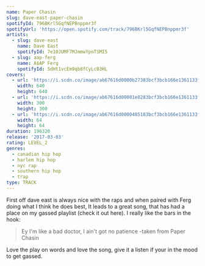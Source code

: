 ```yaml
---
name: Paper Chasin
slug: dave-east-paper-chasin
spotifyId: 796BKrl5GqfNEPBnppmr3f
spotifyUrl: 'https://open.spotify.com/track/796BKrl5GqfNEPBnppmr3f'
artists:
  - slug: dave-east
    name: Dave East
    spotifyId: 7e10JUMF7MJmmwYpnTSMI5
  - slug: aap-ferg
    name: A$AP Ferg
    spotifyId: 5dHt1vcEm9qb8fCyLcB3HL
covers:
  - url: 'https://i.scdn.co/image/ab67616d0000b27383bcf3bcb166e1361133ffa6'
    width: 640
    height: 640
  - url: 'https://i.scdn.co/image/ab67616d00001e0283bcf3bcb166e1361133ffa6'
    width: 300
    height: 300
  - url: 'https://i.scdn.co/image/ab67616d0000485183bcf3bcb166e1361133ffa6'
    width: 64
    height: 64
duration: 196320
release: '2017-03-03'
rating: LEVEL_2
genres:
  - canadian hip hop
  - harlem hip hop
  - nyc rap
  - southern hip hop
  - trap
type: TRACK
---
```

First off dave east is always nice with the raps and when paired with Ferg doing what I
think he does best, It leads to a great song, that has had a place on my gassed playlist
(check it out here). I really like the bars in the hook:

> Ey I'm like a bad doctor, I ain't got no patience
-taken from Paper Chasin

Love the play on words and love the song, give it a listen if your in the mood to get gassed.

